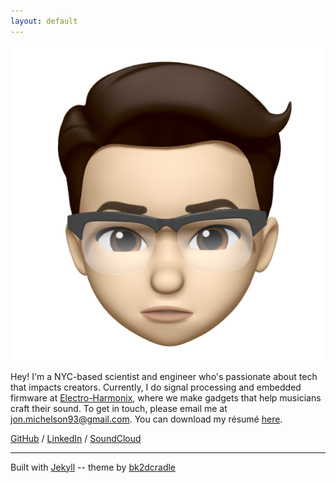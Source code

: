 ```yaml
---
layout: default
---
```


<img class="profile-picture" src="assets/animoji-headshot.jpg">

Hey! I'm a NYC-based scientist and engineer who's passionate about tech that impacts creators. Currently, I do signal processing and embedded firmware at [Electro-Harmonix](https://ehx.com), where we make gadgets that help musicians craft their sound. To get in touch, please email me at [jon.michelson93@gmail.com](mailto:jmichels@alumni.cmu.edu). You can download my résumé [here](http://jonathanmichelson.com/assets/resume-2020-jjm-audio-dsp.pdf).

[GitHub](https://www.github.com/jmichel3) / [LinkedIn](https://www.linkedin.com/in/jonathanmichelson/) / [SoundClou](https://www.soundcloud.com/jonmichelson)[d](http://ec2-54-84-52-119.compute-1.amazonaws.com/blog/)

---  

Built with [Jekyll](https://jekyllrb.com/) -- theme by [bk2dcradle](https://github.com/bk2dcradle/researcher)  
